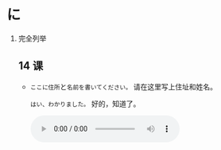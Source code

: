 # に

1. 完全列举

   ## 14 课

   - `ここに住所`と`名前を書いてください。` 请在这里写上住址和姓名。

     `はい、わかりました。` 好的，知道了。

     <audio src="http://dict.youdao.com/dictvoice?le=jap&audio=ここに住所と名前を書いてください。 はい、わかりました。&type=3" controls></audio>
